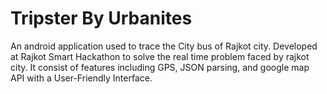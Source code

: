 # Tripster By Urbanites
An android application used to trace the City bus of Rajkot city. Developed at Rajkot Smart Hackathon to solve the real time problem faced by rajkot city. It consist of features including GPS, JSON parsing, and google map API with a User-Friendly Interface. 
